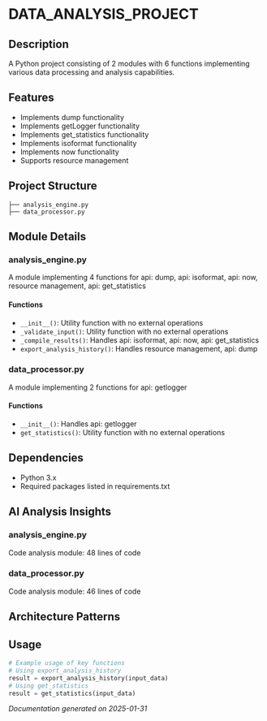 # DATA_ANALYSIS_PROJECT

## Description
A Python project consisting of 2 modules with 6 functions implementing various data processing and analysis capabilities.

## Features
- Implements dump functionality
- Implements getLogger functionality
- Implements get_statistics functionality
- Implements isoformat functionality
- Implements now functionality
- Supports resource management

## Project Structure
```
├── analysis_engine.py
├── data_processor.py
```

## Module Details
### analysis_engine.py
A module implementing 4 functions for api: dump, api: isoformat, api: now, resource management, api: get_statistics

#### Functions
- `__init__()`: Utility function with no external operations
- `_validate_input()`: Utility function with no external operations
- `_compile_results()`: Handles api: isoformat, api: now, api: get_statistics
- `export_analysis_history()`: Handles resource management, api: dump

### data_processor.py
A module implementing 2 functions for api: getlogger

#### Functions
- `__init__()`: Handles api: getlogger
- `get_statistics()`: Utility function with no external operations

## Dependencies
- Python 3.x
- Required packages listed in requirements.txt

## AI Analysis Insights

### analysis_engine.py
Code analysis module: 48 lines of code

### data_processor.py
Code analysis module: 46 lines of code

## Architecture Patterns

## Usage
```python
# Example usage of key functions
# Using export_analysis_history
result = export_analysis_history(input_data)
# Using get_statistics
result = get_statistics(input_data)
```


*Documentation generated on 2025-01-31*
